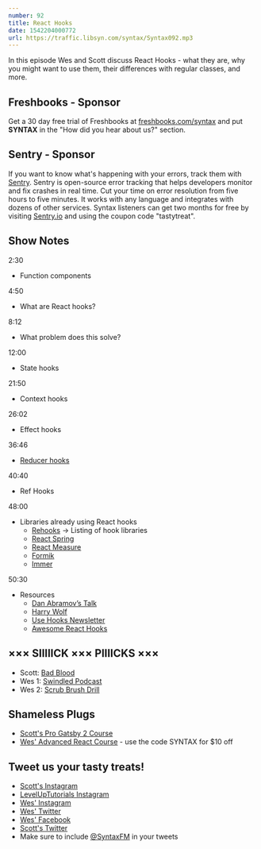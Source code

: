 ```yaml
---
number: 92
title: React Hooks
date: 1542204000772
url: https://traffic.libsyn.com/syntax/Syntax092.mp3
---
```


In this episode Wes and Scott discuss React Hooks - what they are, why you might want to use them, their differences with regular classes, and more.

## Freshbooks - Sponsor

Get a 30 day free trial of Freshbooks at [freshbooks.com/syntax](https://freshbooks.com/syntax) and put **SYNTAX** in the "How did you hear about us?" section.

## Sentry - Sponsor

If you want to know what's happening with your errors, track them with [Sentry](https://sentry.io/). Sentry is open-source error tracking that helps developers monitor and fix crashes in real time. Cut your time on error resolution from five hours to five minutes. It works with any language and integrates with dozens of other services. Syntax listeners can get two months for free by visiting [Sentry.io](https://sentry.io/) and using the coupon code "tastytreat".

## Show Notes

2:30

- Function components

4:50

- What are React hooks?

8:12

- What problem does this solve?

12:00

- State hooks

21:50

- Context hooks

26:02

- Effect hooks

36:46

- [Reducer hooks](https://reactjs.org/docs/hooks-reference.html#usereducer)

40:40

- Ref Hooks

48:00

- Libraries already using React hooks
  - [Rehooks](https://rehooks.com/) → Listing of hook libraries
  - [React Spring](http://react-spring.surge.sh/)
  - [React Measure](https://github.com/souporserious/react-measure)
  - [Formik](https://jaredpalmer.com/formik)
  - [Immer](https://github.com/mweststrate/immer)

50:30

- Resources
  - [Dan Abramov’s Talk](https://www.youtube.com/watch?v=dpw9EHDh2bM)
  - [Harry Wolf](https://www.youtube.com/watch?v=jd8R0a2Ur8Q)
  - [Use Hooks Newsletter](https://usehooks.com)
  - [Awesome React Hooks](https://github.com/rehooks/awesome-react-hooks)

## ××× SIIIIICK ××× PIIIICKS ×××

- Scott: [Bad Blood](https://amzn.to/2JMfowo)
- Wes 1: [Swindled Podcast](http://swindledpodcast.com/)
- Wes 2: [Scrub Brush Drill](https://amzn.to/2JMEpHV)

## Shameless Plugs

- [Scott's Pro Gatsby 2 Course](https://LevelUpTutorials.com/pro)
- [Wes' Advanced React Course](https://advancedreact.com/) - use the code SYNTAX for \$10 off

## Tweet us your tasty treats!

- [Scott's Instagram](https://www.instagram.com/stolinski/)
- [LevelUpTutorials Instagram](https://www.instagram.com/LevelUpTutorials/)
- [Wes' Instagram](https://www.instagram.com/wesbos/)
- [Wes' Twitter](https://twitter.com/wesbos)
- [Wes' Facebook](https://www.facebook.com/wesbos.developer)
- [Scott's Twitter](https://twitter.com/stolinski)
- Make sure to include [@SyntaxFM](https://twitter.com/SyntaxFM) in your tweets
